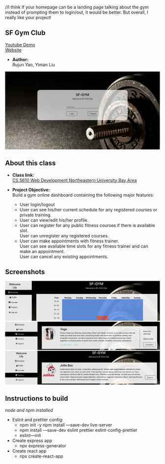 //I think if your homepage can be a landing page talking about the gym instead of prompting them to login/out, it would be better. But overall, I really like your project!
## SF Gym Club
<a href="https://youtu.be/9Ul97YAKMmA">Youtube Demo</a><br/>
<a href="https://polar-temple-47959.herokuapp.com/">Website</a>

* **Author:**  
Rujun Yao, Yiman Liu
<img src="https://raw.githubusercontent.com/yimanliu0/yimanliu0.github.io/master/images/Homepage.png" alt="homepage">

## About this class
* **Class link:**  
<a href="https://johnguerra.co/classes/webDevelopment_fall_2020/">CS 5610 Web Development Northeastern University Bay Area</a> 

* **Project Objective:**  
Build a gym online dashboard containing the following major features:
  - User login/logout
  - User can see his/her current schedule for any registered courses or private training. 
  - User can view/edit his/her profile.
  - User can register for any public fitness courses if there is available slot.  
    User can unregister any registered courses.
  - User can make appointments with fitness trainer.  
    User can see available time slots for any fitness trainer and can make an appointment.  
    User can cancel any existing appointments.

## Screenshots 
<img src="https://raw.githubusercontent.com/yimanliu0/yimanliu0.github.io/master/images/schedule.png" alt="schedule">
<img src="https://raw.githubusercontent.com/yimanliu0/yimanliu0.github.io/master/images/courses.png" alt="courses">
<img src="https://raw.githubusercontent.com/yimanliu0/yimanliu0.github.io/master/images/trainers.png" alt="trainers">

## Instructions to build  
_node and npm installed_
* Eslint and prettier config:
  - npm init -y npm install —save-dev live-server
  - npm install —save-dev eslint prettier eslint-config-prettier
  - eslint—init
* Create express app
  - npx express-generator
* Create react app
  - npx create-react-app 
